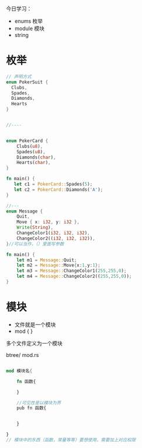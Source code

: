 今日学习：
+ enums 枚举
+ module 模块
+ string
# 枚举

```RUST
// 声明方式
enum PokerSuit {
  Clubs,
  Spades,
  Diamonds,
  Hearts
}


//----


enum PokerCard {
    Clubs(u8),
    Spades(u8),
    Diamonds(char),
    Hearts(char),
}

fn main() {
   let c1 = PokerCard::Spades(5);
   let c2 = PokerCard::Diamonds('A');
}

//---
enum Message {
    Quit,
    Move { x: i32, y: i32 },
    Write(String),
    ChangeColor1(i32, i32, i32),
    ChangeColor2((i32, i32, i32)),
}//可以当作，（）里面写参数

fn main() {
    let m1 = Message::Quit;
    let m2 = Message::Move{x:1,y:1};
    let m3 = Message::ChangeColor1(255,255,0);
    let m4 = Message::ChangeColor2((255,255,0));
}


```

# 模块

+ 文件就是一个模块
+ mod {  }

多个文件定义为一个模块

btree/  mod.rs

```RUST

mod 模块名{

    fn 函数{

    }

    //可见性是以模块为界
    pub fn 函数{


    }

}
// 模块中的东西（函数，常量等等）要想使用，需要加上对应权限

```